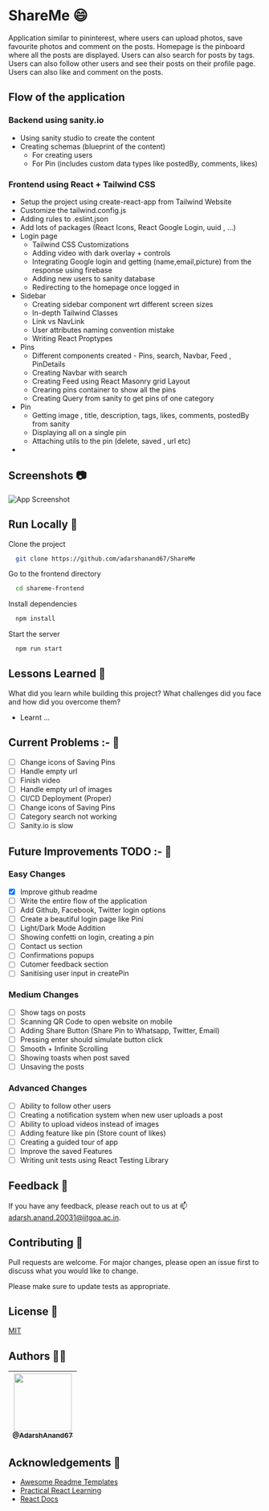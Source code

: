 # ShareMe 😄

Application similar to pininterest, where users can upload photos, save favourite photos and comment on the posts. Homepage is the pinboard where all the posts are displayed. Users can also search for posts by tags. Users can also follow other users and see their posts on their profile page. Users can also like and comment on the posts.

## Flow of the application

### Backend using sanity.io

- Using sanity studio to create the content
- Creating schemas (blueprint of the content)
  - For creating users
  - For Pin (includes custom data types like postedBy, comments, likes)

### Frontend using React + Tailwind CSS

- Setup the project using create-react-app from Tailwind Website
- Customize the tailwind.config.js
- Adding rules to .eslint.json
- Add lots of packages (React Icons, React Google Login, uuid , ...)
- Login page
  - Tailwind CSS Customizations
  - Adding video with dark overlay + controls
  - Integrating Google login and getting (name,email,picture) from the response using firebase
  - Adding new users to sanity database
  - Redirecting to the homepage once logged in
- Sidebar
  - Creating sidebar component wrt different screen sizes
  - In-depth Tailwind Classes
  - Link vs NavLink
  - User attributes naming convention mistake
  - Writing React Proptypes
- Pins
  - Different components created - Pins, search, Navbar, Feed , PinDetails
  - Creating Navbar with search
  - Creating Feed using React Masonry grid Layout
  - Crearing pins container to show all the pins
  - Creating Query from sanity to get pins of one category
- Pin
  - Getting image , title, description, tags, likes, comments, postedBy from sanity
  - Displaying all on a single pin
  - Attaching utils to the pin (delete, saved , url etc)
-

## Screenshots 📷

![App Screenshot](https://via.placeholder.com/468x300?text=App+Screenshot+Here)

## Run Locally 🚀

Clone the project

```bash
  git clone https://github.com/adarshanand67/ShareMe
```

Go to the frontend directory

```bash
  cd shareme-frontend
```

Install dependencies

```bash
  npm install
```

Start the server

```bash
  npm run start
```

## Lessons Learned 📝

What did you learn while building this project? What challenges did you face and how did you overcome them?

- Learnt ...

## Current Problems :- 🔧

- [ ] Change icons of Saving Pins
- [ ] Handle empty url
- [ ] Finish video
- [ ] Handle empty url of images
- [ ] CI/CD Deployment (Proper)
- [ ] Change icons of Saving Pins
- [ ] Category search not working
- [ ] Sanity.io is slow

## Future Improvements TODO :- 🔧

### Easy Changes

- [x] Improve github readme
- [ ] Write the entire flow of the application
- [ ] Add Github, Facebook, Twitter login options
- [ ] Create a beautiful login page like Pini
- [ ] Light/Dark Mode Addition
- [ ] Showing confetti on login, creating a pin
- [ ] Contact us section
- [ ] Confirmations popups
- [ ] Cutomer feedback section
- [ ] Sanitising user input in createPin

### Medium Changes

- [ ] Show tags on posts
- [ ] Scanning QR Code to open website on mobile
- [ ] Adding Share Button (Share Pin to Whatsapp, Twitter, Email)
- [ ] Pressing enter should simulate button click
- [ ] Smooth + Infinite Scrolling
- [ ] Showing toasts when post saved
- [ ] Unsaving the posts

### Advanced Changes

- [ ] Ability to follow other users
- [ ] Creating a notification system when new user uploads a post
- [ ] Ability to upload videos instead of images
- [ ] Adding feature like pin (Store count of likes)
- [ ] Creating a guided tour of app
- [ ] Improve the saved Features
- [ ] Writing unit tests using React Testing Library

## Feedback 📝

If you have any feedback, please reach out to us at 📫 adarsh.anand.20031@iitgoa.ac.in.

## Contributing 🤝

Pull requests are welcome. For major changes, please open an issue first to discuss what you would like to change.

Please make sure to update tests as appropriate.

## License 📜

[MIT](https://choosealicense.com/licenses/mit/)

## Authors 👨‍💻

| [<img src="https://github.com/AdarshAnand67.png?size=115" width=115><br><sub>@AdarshAnand67</sub>](https://github.com/AdarshAnand67) |
| :----------------------------------------------------------------------------------------------------------------------------------: |

## Acknowledgements 🙏

- [Awesome Readme Templates](https://awesomeopensource.com/project/elangosundar/awesome-README-templates)
- [Practical React Learning](https://www.youtube.com/watch?v=XxXyfkrP298)
- [React Docs](https://reactjs.org/docs/getting-started.html)

